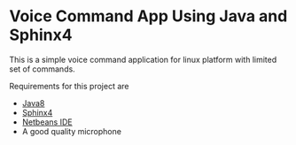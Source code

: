 # Voice Command App Using Java and Sphinx4
This is a simple voice command application for linux platform with limited set of commands.

Requirements for this project are
* [Java8](http://www.oracle.com/technetwork/java/javase/downloads/jdk8-downloads-2133151.html)
* [Sphinx4](https://cmusphinx.github.io/wiki/download/)
* [Netbeans IDE](https://netbeans.org/downloads/)
* A good quality microphone
